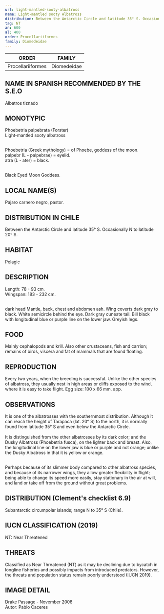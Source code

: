```yaml
---
url: light-mantled-sooty-albatross
name: Light-mantled sooty Albatross
distribution: Between the Antarctic Circle and latitude 35° S. Occasionally N to latitude 20° S.
tag: NT
an: 600
al: 400
order: Procellariiformes
family: Diomedeidae
---
```


| ORDER             | FAMILY      |
| ----------------- | ----------- |
| Procellariiformes | Diomedeidae |

## NAME IN SPANISH RECOMMENDED BY THE S.E.O

Albatros tiznado

## MONOTYPIC

Phoebetria palpebrata (Forster)<br>
Light-mantled sooty albatross<br><br>

Phoebetria (Greek mythology) = of Phoebe, goddess of the moon.<br>
palpebr (L - palpebrae) = eyelid.<br>
atra (L - ater) = black.<br><br>

Black Eyed Moon Goddess.

## LOCAL NAME(S)

Pajaro carnero negro, pastor.

## DISTRIBUTION IN CHILE

Between the Antarctic Circle and latitude 35° S. Occasionally N to latitude 20° S.

## HABITAT

Pelagic

## DESCRIPTION

Length: 78 - 93 cm.<br>
Wingspan: 183 - 232 cm.<br><br>

dark head Mantle, back, chest and abdomen ash. Wing coverts dark gray to black. White semicircle behind the eye. Dark gray cuneate tail. Bill black with longitudinal blue or purple line on the lower jaw. Greyish legs.

## FOOD

Mainly cephalopods and krill. Also other crustaceans, fish and carrion; remains of birds, viscera and fat of mammals that are found floating.

## REPRODUCTION

Every two years, when the breeding is successful. Unlike the other species of albatross, they usually nest in high areas or cliffs exposed to the wind, where it is easy to take flight. Egg size: 100 x 66 mm. app.

## OBSERVATIONS

It is one of the albatrosses with the southernmost distribution. Although it can reach the height of Tarapaca (lat. 20° S) to the north, it is normally found from latitude 35° S and even below the Antarctic Circle.<br><br>
It is distinguished from the other albatrosses by its dark color; and the Dusky Albatross (Phoebetria fusca), on the lighter back and breast. Also, the longitudinal line on the lower jaw is blue or purple and not orange; unlike the Dusky Albatross in that it is yellow or orange.<br><br>

Perhaps because of its slimmer body compared to other albatross species, and because of its narrower wings, they allow greater flexibility in flight; being able to change its speed more easily, stay stationary in the air at will, and land or take off from the ground without great problems.

## DISTRIBUTION (Clement's checklist 6.9)

Subantarctic circumpolar islands; range N to 35° S (Chile).

## IUCN CLASSIFICATION (2019)

NT: Near Threatened

## THREATS

Classified as Near Threatened (NT) as it may be declining due to bycatch in longline fisheries and possibly impacts from introduced predators. However, the threats and population status remain poorly understood (IUCN 2019).

## IMAGE DETAIL

Drake Passage - November 2008<br>
Autor: Pablo Caceres

